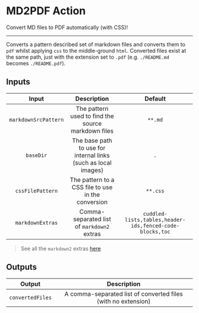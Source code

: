 # MD2PDF Action

Convert MD files to PDF automatically (with CSS)!

---

Converts a pattern described set of markdown files and converts them to `pdf` whilst applying `css` to the middle-ground `html`. Converted files exist at the same path, just with the extension set to `.pdf` (e.g. `./README.md` becomes `./README.pdf`).

## Inputs

|        Input         |                          Description                           |                         Default                          |
| :------------------: | :------------------------------------------------------------: | :------------------------------------------------------: |
| `markdownSrcPattern` |       The pattern used to find the source markdown files       |                         `**.md`                          |
|      `baseDir`       | The base path to use for internal links (such as local images) |                           `.`                            |
|   `cssFilePattern`   |       The pattern to a CSS file to use in the conversion       |                         `**.css`                         |
|   `markdownExtras`   |           Comma-separated list of `markdown2` extras           | `cuddled-lists,tables,header-ids,fenced-code-blocks,toc` |

> See all the `markdown2` extras [here](https://github.com/trentm/python-markdown2/wiki/Extras)

## Outputs

|      Output      |                          Description                          |
| :--------------: | :-----------------------------------------------------------: |
| `convertedFiles` | A comma-separated list of converted files (with no extension) |

